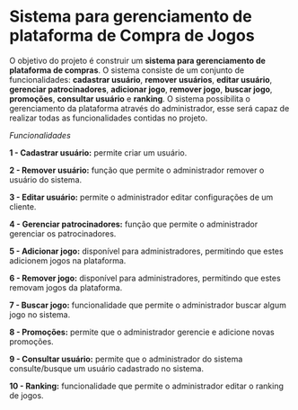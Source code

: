 # Sistema para gerenciamento de plataforma de Compra de Jogos


O objetivo do projeto é construir um **sistema para gerenciamento de plataforma de compras**. O sistema consiste de um conjunto de funcionalidades: **cadastrar usuário**, **remover usuários**, **editar usuário**, **gerenciar patrocinadores**, **adicionar jogo**, **remover jogo**, **buscar jogo**, **promoções**, **consultar usuário** e **ranking**. O sistema possibilita o gerenciamento da plataforma através do administrador, esse será capaz de realizar todas as funcionalidades contidas no projeto. 


*Funcionalidades*

**1 - Cadastrar usuário:** permite criar um usuário.

**2 - Remover usuário:** função que permite o administrador remover o usuário do sistema.

**3 - Editar usuário:** permite o administrador editar configurações de um cliente.

**4 - Gerenciar patrocinadores:** função que permite o administrador gerenciar os patrocinadores.

**5 - Adicionar jogo:** disponível para administradores, permitindo que estes adicionem jogos na plataforma.

**6 - Remover jogo:** disponível para administradores, permitindo que estes removam jogos da plataforma.

**7 - Buscar jogo:** funcionalidade que permite o administrador buscar algum jogo no sistema.

**8 - Promoções:** permite que o administrador gerencie e adicione novas promoções. 

**9 - Consultar usuário:** permite que o administrador do sistema consulte/busque um usuário cadastrado no sistema.

**10 - Ranking:** funcionalidade que permite o administrador editar o ranking de jogos.

